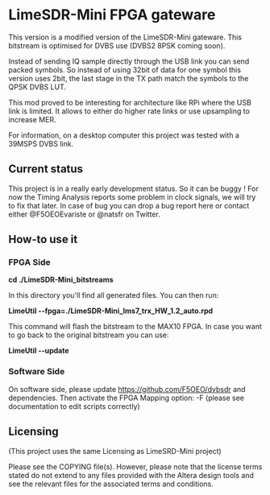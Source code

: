 # LimeSDR-Mini FPGA gateware

This version is a modified version of the LimeSDR-Mini gateware.
This bitstream is optimised for DVBS use (DVBS2 8PSK coming soon).

Instead of sending IQ sample directly through the USB link you can send packed symbols.
So instead of using 32bit of data for one symbol this version uses 2bit, the last stage 
in the TX path match the symbols to the QPSK DVBS LUT.

This mod proved to be interesting for architecture like RPi where the USB link is limited.
It allows to either do higher rate links or use upsampling to increase MER.

For information, on a desktop computer this project was tested with a 39MSPS DVBS link.

## Current status

This project is in a really early development status. So it can be buggy !
For now the Timing Analysis reports some problem in clock signals, we will try to fix that 
later. In case of bug you can drop a bug report here or contact either @F5OEOEvariste or 
@natsfr on Twitter.

## How-to use it

### FPGA Side

**cd ./LimeSDR-Mini_bitstreams**

In this directory you'll find all generated files.
You can then run:

**LimeUtil --fpga=./LimeSDR-Mini_lms7_trx_HW_1.2_auto.rpd**

This command will flash the bitstream to the MAX10 FPGA.
In case you want to go back to the original bitstream you can use:

**LimeUtil --update**

### Software Side

On software side, please update https://github.com/F5OEO/dvbsdr and dependencies.
Then activate the FPGA Mapping option: -F (please see documentation to edit scripts correctly)
  
## Licensing

(This project uses the same Licensing as LimeSRD-Mini project)

Please see the COPYING file(s). However, please note that the license terms stated do not extend to any files provided with the Altera design tools and see the relevant files for the associated terms and conditions.
